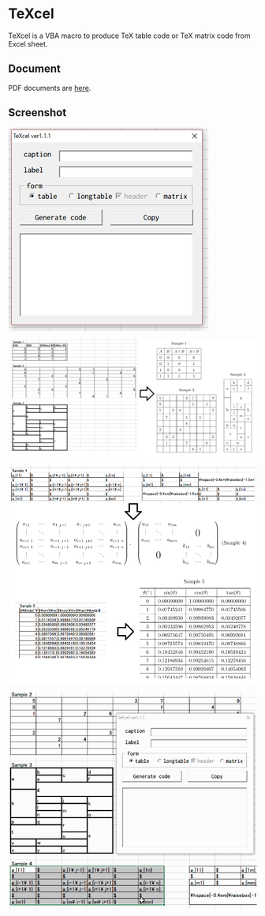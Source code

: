 # TeXcel

TeXcel is a VBA macro to produce TeX table code or TeX matrix code from Excel sheet.

## Document
PDF documents are [here](TeX).

## Screenshot
![](example/TeXtable.PNG)

![](example/sample_A.png)

![](example/sample_B.png)

![](example/cap.gif)

